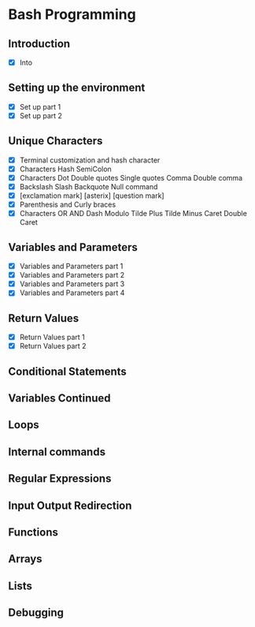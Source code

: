 # Bash Programming

## Introduction
- [x] Into

## Setting up the environment
- [x] Set up part 1
- [x] Set up part 2

## Unique Characters
- [x] Terminal customization and hash character
- [x] Characters Hash SemiColon
- [x] Characters Dot Double quotes Single quotes Comma Double comma
- [x] Backslash Slash Backquote Null command
- [x] [exclamation mark] [asterix] [question mark]
- [x]  Parenthesis and Curly braces
- [x] Characters OR AND Dash Modulo Tilde Plus Tilde Minus Caret Double Caret

## Variables and Parameters
- [x]  Variables and Parameters part 1
- [x]  Variables and Parameters part 2
- [x]  Variables and Parameters part 3
- [x]  Variables and Parameters part 4

## Return Values
- [x]  Return Values part 1
- [x]  Return Values part 2

## Conditional Statements

## Variables Continued

## Loops

## Internal commands

## Regular Expressions

## Input Output Redirection

## Functions

## Arrays

## Lists

## Debugging